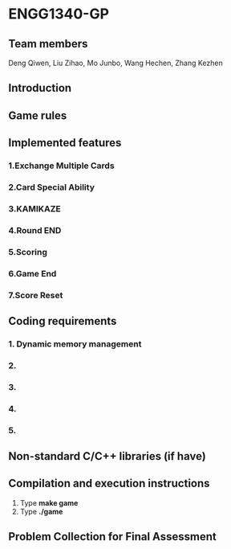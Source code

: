 # ENGG1340-GP

## Team members

Deng Qiwen, Liu Zihao, Mo Junbo, Wang Hechen, Zhang Kezhen

## Introduction

## Game rules

## Implemented features

### 1.Exchange Multiple Cards

### 2.Card Special Ability

### 3.KAMIKAZE

### 4.Round END

### 5.Scoring

### 6.Game End

### 7.Score Reset

## Coding requirements

### 1. Dynamic memory management


### 2.

### 3.

### 4.

### 5.

## Non-standard C/C++ libraries (if have)

## Compilation and execution instructions

1. Type **make game**
2. Type **./game**

## Problem Collection for Final Assessment
